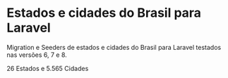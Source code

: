# Estados e cidades do Brasil para Laravel
Migration e Seeders de estados e cidades do Brasil para Laravel testados nas versões 6, 7 e 8.

26 Estados e 5.565 Cidades
